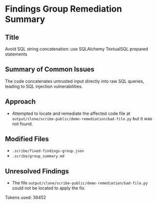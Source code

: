 # Findings Group Remediation Summary

## Title
Avoid SQL string concatenation: use SQLAlchemy TextualSQL prepared statements

## Summary of Common Issues
The code concatenates untrusted input directly into raw SQL queries, leading to SQL injection vulnerabilities.

## Approach
- Attempted to locate and remediate the affected code file at `output/clone/scribe-public/demo-remediation/bad-file.py` but it was not found.

## Modified Files
- `.scribe/fixed-findings-group.json`
- `.scribe/group_summary.md`

## Unresolved Findings
- The file `output/clone/scribe-public/demo-remediation/bad-file.py` could not be located to apply the fix.

Tokens used: 36452
